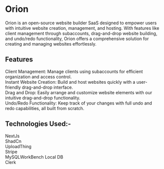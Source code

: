 # Orion
Orion is an open-source website builder SaaS designed to empower users with intuitive website creation, management, and hosting. With features like client management through subaccounts, drag-and-drop website building, and undo/redo functionality, Orion offers a comprehensive solution for creating and managing websites effortlessly.

## Features<br/>
Client Management: Manage clients using subaccounts for efficient organization and access control.<br/>
Instant Website Creation: Build and host websites quickly with a user-friendly drag-and-drop interface.<br/>
Drag and Drop: Easily arrange and customize website elements with our intuitive drag-and-drop functionality.<br/>
Undo/Redo Functionality: Keep track of your changes with full undo and redo capabilities, all built from scratch.<br/>

## Technologies Used:-<br/>
NextJs<br/>
ShadCn<br/>
UploadThing<br/>
Stripe<br/>
MySQLWorkBench Local DB<br/>
Clerk<br/>
